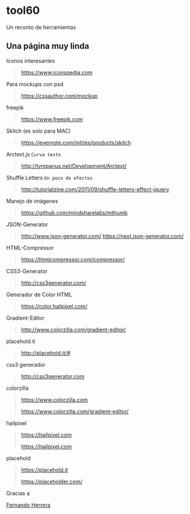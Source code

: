 # tool60
Un reconto de herramientas


## Una página muy linda

Iconos interesantes

> https://www.iconspedia.com

Para mockups con psd
> https://cssauthor.com/mockup

freepik
> https://www.freepik.com

Skitch (es solo para MAC)
> https://evernote.com/intl/es/products/skitch

Arctext.js
`Curva texto`
> http://tympanus.net/Development/Arctext/

Shuffle Letters
`Un poco de efectos`
>http://tutorialzine.com/2011/09/shuffle-letters-effect-jquery

Manejo de imágenes
> https://github.com/mindsharelabs/mthumb

JSON-Generator
> http://www.json-generator.com/
> https://next.json-generator.com/

HTML-Compressor
>https://htmlcompressor.com/compressor/

CSS3-Generator
>http://css3generator.com/

Generador de Color HTML
>https://color.hailpixel.com/

Gradient-Editor
>http://www.colorzilla.com/gradient-editor/

placehold.it
>http://placehold.it/#

css3 generador
>http://css3generator.com

colorzilla
> https://www.colorzilla.com
> 
> https://www.colorzilla.com/gradient-editor/

hailpixel
> https://hailpixel.com
> 
> https://hailpixel.com

placehold
> https://placehold.it
> 
> https://placeholder.com/


Gracias a 

[Fernando Herrera](https://www.udemy.com/user/550c38655ec11/)
